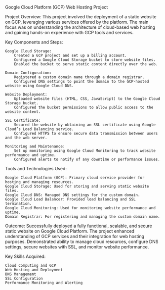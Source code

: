 Google Cloud Platform (GCP) Web Hosting Project


Project Overview:
This project involved the deployment of a static website on GCP, leveraging various services offered by the platform. The main focus was on understanding the architecture of cloud-based web hosting and gaining hands-on experience with GCP tools and services.

Key Components and Steps:

    Google Cloud Storage:
        Created a GCP project and set up a billing account.
        Configured a Google Cloud Storage bucket to store website files.
        Enabled the bucket to serve static content directly over the web.

    Domain Configuration:
        Registered a custom domain name through a domain registrar.
        Configured DNS settings to point the domain to the GCP-hosted website using Google Cloud DNS.

    Website Deployment:
        Uploaded website files (HTML, CSS, JavaScript) to the Google Cloud Storage bucket.
        Configured the bucket permissions to allow public access to the website content.

    SSL Certificate:
        Secured the website by obtaining an SSL certificate using Google Cloud’s Load Balancing service.
        Configured HTTPS to ensure secure data transmission between users and the web server.

    Monitoring and Maintenance:
        Set up monitoring using Google Cloud Monitoring to track website performance and uptime.
        Configured alerts to notify of any downtime or performance issues.

Tools and Technologies Used:

    Google Cloud Platform (GCP): Primary cloud service provider for hosting and managing resources.
    Google Cloud Storage: Used for storing and serving static website files.
    Google Cloud DNS: Managed DNS settings for the custom domain.
    Google Cloud Load Balancer: Provided load balancing and SSL termination.
    Google Cloud Monitoring: Used for monitoring website performance and uptime.
    Domain Registrar: For registering and managing the custom domain name.

Outcome:
Successfully deployed a fully functional, scalable, and secure static website on Google Cloud Platform. The project enhanced understanding of GCP services and their integration for web hosting purposes. Demonstrated ability to manage cloud resources, configure DNS settings, secure websites with SSL, and monitor website performance.

Key Skills Acquired:

    Cloud Computing and GCP
    Web Hosting and Deployment
    DNS Management
    SSL Configuration
    Performance Monitoring and Alerting
